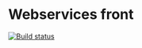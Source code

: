 # Webservices front
[![Build status](https://ci.appveyor.com/api/projects/status/5t87b2i043vbx0x0?svg=true)](https://ci.appveyor.com/project/mikhailBrann/adv-browser-js-hw-12-frontend)
